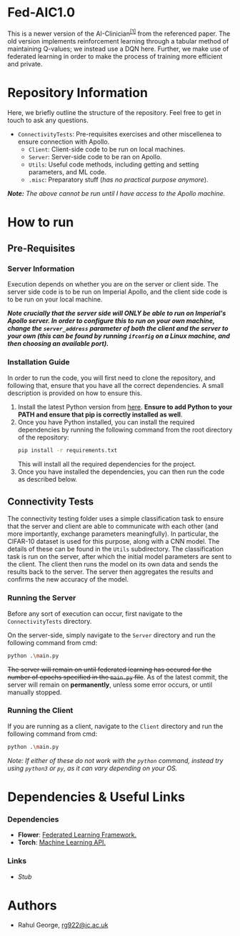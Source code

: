 # Fed-AIC1.0
This is a newer version of the AI-Clinician<sup>[\[1\]][4]</sup> from the referenced paper. The old version implements reinforcement learning through a tabular method of maintaining Q-values; we instead use a DQN here.
Further, we make use of federated learning in order to make the process of training more efficient and private.

# Repository Information
Here, we briefly outline the structure of the repository. Feel free to get in touch to ask any questions.
- `ConnectivityTests`: Pre-requisites exercises and other miscellenea to ensure connection with Apollo.
  - `Client`: Client-side code to be run on local machines.
  - `Server`: Server-side code to be ran on Apollo.
  - `Utils`: Useful code methods, including getting and setting parameters, and ML code.
  - `.misc`: Preparatory stuff (_has no practical purpose anymore_).

__*Note:*__ _The above cannot be run until I have access to the Apollo machine._

# How to run

## Pre-Requisites

### Server Information

Execution depends on whether you are on the server or client side. The server side code is to be run on Imperial Apollo, and the client side code is to be run on your local machine.

_**Note crucially that the server side will ONLY be able to run on Imperial's Apollo server. In order to configure this to run on your own machine, change the `server_address` parameter of both the client and the server to your own (this can be found by running `ifconfig` on a Linux machine, and then choosing an available port).**_

### Installation Guide
In order to run the code, you will first need to clone the repository, and following that, ensure that you have all the correct dependencies. A small description is provided on how to ensure this.

1. Install the latest Python version from [here][5]. **Ensure to add Python to your PATH and ensure that pip is correctly installed as well**.
2. Once you have Python installed, you can install the required dependencies by running the following command from the root directory of the repository:
   ```bash
   pip install -r requirements.txt
   ```
   This will install all the required dependencies for the project.
3. Once you have installed the dependencies, you can then run the code as described below.

## Connectivity Tests

The connectivity testing folder uses a simple classification task to ensure that the server and client are able to communicate with each other (and more importantly, exchange parameters meaningfully). In particular, the CIFAR-10 dataset is used for this purpose, along with a CNN model. The details of these can be found in the `Utils` subdirectory. The classification task is run on the server, after which the initial model parameters are sent to the client. The client then runs the model on its own data and sends the results back to the server. The server then aggregates the results and confirms the new accuracy of the model.

### Running the Server
Before any sort of execution can occur, first navigate to the `ConnectivityTests` directory.

On the server-side, simply navigate to the `Server` directory and run the following command from cmd:
```bash
python .\main.py
```
<del>The server will remain on until federated learning has occured for the number of epochs specified in the `main.py` file</del>. As of the latest commit, the server will remain on **permanently**, unless some error occurs, or until manually stopped.

### Running the Client

If you are running as a client, navigate to the `Client` directory and run the following command from cmd:
```bash
python .\main.py
```

_Note: If either of these do not work with the `python` command, instead try using `python3` or `py`, as it can vary depending on your OS._

# Dependencies & Useful Links
### Dependencies
- __Flower__: [Federated Learning Framework.][2]
- __Torch__: [Machine Learning API.][3]
### Links
- _Stub_
# Authors
- Rahul George, [rg922@ic.ac.uk][1]

[1]: rg922@ic.ac.uk
[2]: https://flower.ai/docs/framework/index.html
[3]: https://pytorch.org/tutorials/
[4]: https://www.nature.com/articles/s41591-018-0213-5
[5]: https://www.python.org/downloads/
